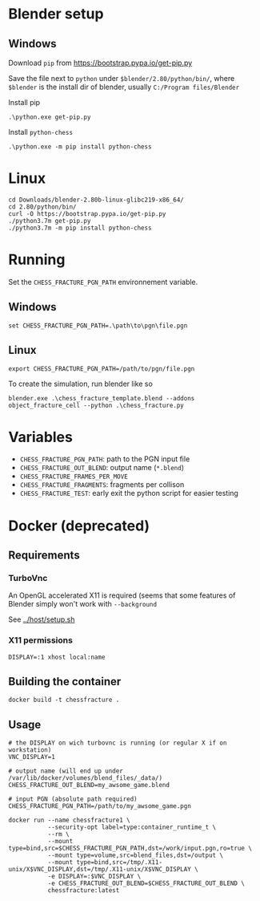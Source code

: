 # Blender setup
## Windows
Download `pip` from https://bootstrap.pypa.io/get-pip.py

Save the file next to `python` under `$blender/2.80/python/bin/`, where `$blender` is the install dir of blender, usually `C:/Program files/Blender`

Install pip
```
.\python.exe get-pip.py
```

Install `python-chess`
```
.\python.exe -m pip install python-chess
```

# Linux
```
cd Downloads/blender-2.80b-linux-glibc219-x86_64/
cd 2.80/python/bin/
curl -O https://bootstrap.pypa.io/get-pip.py
./python3.7m get-pip.py 
./python3.7m -m pip install python-chess
```

# Running
Set the `CHESS_FRACTURE_PGN_PATH` environnement variable.

## Windows
```
set CHESS_FRACTURE_PGN_PATH=.\path\to\pgn\file.pgn
```

## Linux
```
export CHESS_FRACTURE_PGN_PATH=/path/to/pgn/file.pgn
```

To create the simulation, run blender like so
```
blender.exe .\chess_fracture_template.blend --addons object_fracture_cell --python .\chess_fracture.py
```

# Variables
- `CHESS_FRACTURE_PGN_PATH`: path to the PGN input file
- `CHESS_FRACTURE_OUT_BLEND`: output name (`*.blend`)
- `CHESS_FRACTURE_FRAMES_PER_MOVE`
- `CHESS_FRACTURE_FRAGMENTS`: fragments per collison
- `CHESS_FRACTURE_TEST`: early exit the python script for easier testing

# Docker (deprecated)
## Requirements
### TurboVnc
An OpenGL accelerated X11 is required (seems that some features of Blender simply won't work with `--background`

See [../host/setup.sh](../host/setup.sh)

### X11 permissions
```
DISPLAY=:1 xhost local:name
```

## Building the container
```
docker build -t chessfracture .
```

## Usage
```
# the DISPLAY on wich turbovnc is running (or regular X if on workstation)
VNC_DISPLAY=1

# output name (will end up under /var/lib/docker/volumes/blend_files/_data/)
CHESS_FRACTURE_OUT_BLEND=my_awsome_game.blend

# input PGN (absolute path required)
CHESS_FRACTURE_PGN_PATH=/path/to/my_awsome_game.pgn

docker run --name chessfracture1 \
           --security-opt label=type:container_runtime_t \
           --rm \
           --mount type=bind,src=$CHESS_FRACTURE_PGN_PATH,dst=/work/input.pgn,ro=true \
           --mount type=volume,src=blend_files,dst=/output \
           --mount type=bind,src=/tmp/.X11-unix/X$VNC_DISPLAY,dst=/tmp/.X11-unix/X$VNC_DISPLAY \
           -e DISPLAY=:$VNC_DISPLAY \
           -e CHESS_FRACTURE_OUT_BLEND=$CHESS_FRACTURE_OUT_BLEND \
           chessfracture:latest
```

